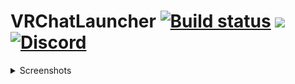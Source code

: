 # VRChatLauncher [![Build status](https://ci.appveyor.com/api/projects/status/v63b5slm5hdltwc2?svg=true)](https://ci.appveyor.com/project/Bluscream/vrchatlauncher) ![](https://img.shields.io/github/downloads/Bluscream/VRChatLauncher/total.svg) [![Discord](https://img.shields.io/discord/439093693769711616?label=Discord)](https://discord.gg/wyVh2vh)

<!--## Download

You can get the latest build [here](releases)-->

<details>
<summary>Screenshots</summary>

![Home/News](https://i.imgur.com/HCtxy1i.png)

![Users](https://i.imgur.com/jWkZ436.png)

![Avatars](https://i.imgur.com/3TthwXb.png)

![Worlds](https://i.imgur.com/leifwr4.png)

![Mods](https://i.imgur.com/sqoWBPM.png)

![Settings](https://i.imgur.com/5wg2lim.png)

![Logs](https://i.imgur.com/w5C1sDM.png)

</details>
